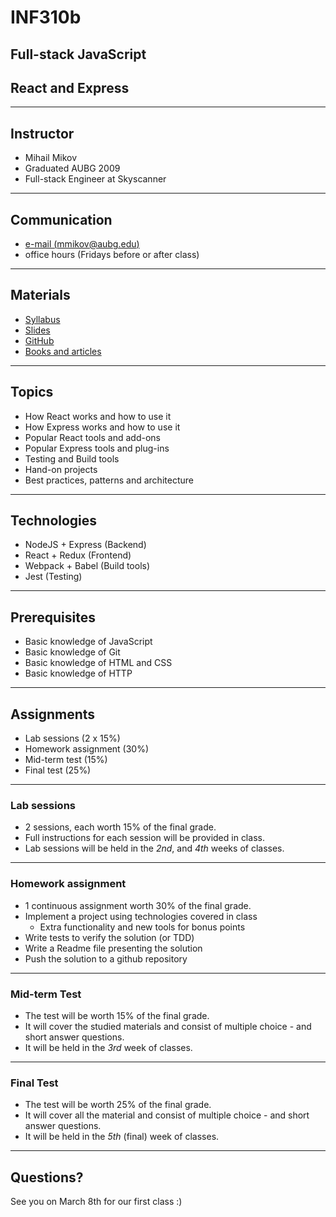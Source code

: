# INF310b
## Full-stack JavaScript
## React and Express

---

## Instructor

- Mihail Mikov
- Graduated AUBG 2009
- Full-stack Engineer at Skyscanner
---

## Communication

- [e-mail (mmikov@aubg.edu)](mailto:mmikov@aubg.edu)
- office hours (Fridays before or after class)
---

## Materials

- [Syllabus](https://docs.google.com/document/d/1vK06Qxq2RottrihVFHol-wdwaHekmx35AxzNLEwYcl4/edit?usp=sharing)
- [Slides](https://modern-js.github.io)
- [GitHub](https://github.com/modern-js)
- [Books and articles](/books-and-articles/)
---

## Topics

- How React works and how to use it
- How Express works and how to use it
- Popular React tools and add-ons
- Popular Express tools and plug-ins
- Testing and Build tools
- Hand-on projects
- Best practices, patterns and architecture
---

## Technologies

- NodeJS + Express (Backend)
- React + Redux (Frontend)
- Webpack + Babel (Build tools)
- Jest (Testing)
---

## Prerequisites

- Basic knowledge of JavaScript
- Basic knowledge of Git
- Basic knowledge of HTML and CSS
- Basic knowledge of HTTP
---

## Assignments

- Lab sessions (2 x 15%)
- Homework assignment (30%)
- Mid-term test (15%)
- Final test (25%)
---

### Lab sessions

- 2 sessions, each worth 15% of the final grade.
- Full instructions for each session will be provided in class.
- Lab sessions will be held in the *2nd*, and *4th* weeks of classes.
---

### Homework assignment

- 1 continuous assignment worth 30% of the final grade.
- Implement a project using technologies covered in class
  - Extra functionality and new tools for bonus points
- Write tests to verify the solution (or TDD)
- Write a Readme file presenting the solution
- Push the solution to a github repository

---

### Mid-term Test

- The test will be worth 15% of the final grade.
- It will cover the studied materials and consist of
multiple choice - and short answer questions.
- It will be held in the _3rd_ week of classes.
---

### Final Test

- The test will be worth 25% of the final grade.
- It will cover all the material and consist of
multiple choice - and short answer questions.
- It will be held in the _5th_ (final) week of classes.
---

## Questions?

See you on March 8th for our first class :)
